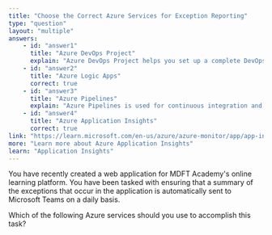 ```yaml
---
title: "Choose the Correct Azure Services for Exception Reporting"
type: "question"
layout: "multiple"
answers:
    - id: "answer1"
      title: "Azure DevOps Project"
      explain: "Azure DevOps Project helps you set up a complete DevOps project for your application, but it doesn't provide the functionality to automatically send exception summaries to Microsoft Teams."
    - id: "answer2"
      title: "Azure Logic Apps"
      correct: true
    - id: "answer3"
      title: "Azure Pipelines"
      explain: "Azure Pipelines is used for continuous integration and delivery of applications, but it's not designed to automatically send daily exception summaries to Microsoft Teams."
    - id: "answer4"
      title: "Azure Application Insights"
      correct: true
link: "https://learn.microsoft.com/en-us/azure/azure-monitor/app/app-insights-overview"
more: "Learn more about Azure Application Insights"
learn: "Application Insights"
---
```


You have recently created a web application for MDFT Academy's online learning platform. You have been tasked with ensuring that a summary of the exceptions that occur in the application is automatically sent to Microsoft Teams on a daily basis.

Which of the following Azure services should you use to accomplish this task?

